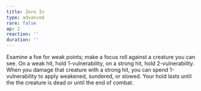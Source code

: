 ```yaml
---
title: Zero In
type: advanced
rare: false
ap: 2
reaction: ''
duration: ''
---
```


Examine a foe for weak points; make a focus roll against a creature you can see. On a weak hit, hold 1-vulnerability, on a strong hit, hold 2-vulnerability. When you damage that creature with a strong hit, you can spend 1-vulnerability to apply weakened, sundered, or slowed. Your hold lasts until the the creature is dead or until the end of combat.

